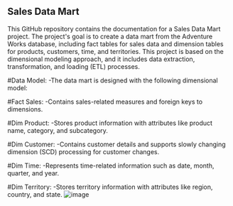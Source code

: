 ## Sales Data Mart
This GitHub repository contains the documentation for a Sales Data Mart project. The project's goal is to create a data mart from the Adventure Works database, including fact tables for sales data and dimension tables for products, customers, time, and territories. This project is based on the dimensional modeling approach, and it includes data extraction, transformation, and loading (ETL) processes.

#Data Model: 
-The data mart is designed with the following dimensional model:

#Fact Sales: 
-Contains sales-related measures and foreign keys to dimensions.

#Dim Product: 
-Stores product information with attributes like product name, category, and subcategory.

#Dim Customer: 
-Contains customer details and supports slowly changing dimension (SCD) processing for customer changes.

#Dim Time: 
-Represents time-related information such as date, month, quarter, and year.

#Dim Territory: 
-Stores territory information with attributes like region, country, and state.
![image](https://github.com/Mahmoud-khaled-m/Sales-Data-Mart/assets/85359683/6fa1b0d0-fbe1-4d91-b025-0ea83e87030e)
